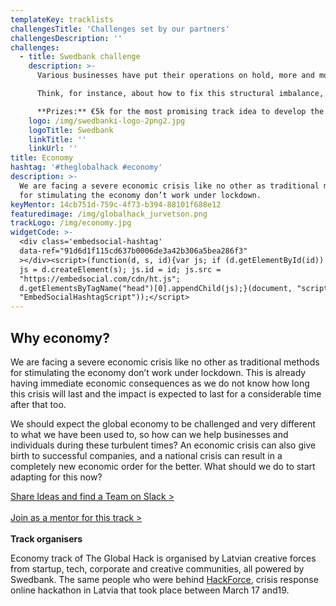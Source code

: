 ```yaml
---
templateKey: tracklists
challengesTitle: 'Challenges set by our partners'
challengesDescription: ''
challenges:
  - title: Swedbank challenge
    description: >-
      Various businesses have put their operations on hold, more and more people are out of work, while there are businesses that now face skyrocketing demand for their goods and services and cannot keep up. Such industries as event, tourism, media, avio, catering have to fight extinction, while others thrive.

      Think, for instance, about how to fix this structural imbalance, how to boost those businesses thriving and support those barely surviving. How to approach the rapidly increasing unemployment rate in both short and long term, how to mobilize the talented and bright minds now out of work. How to take advantage of the banking and fintech solutions out there to fight the crisis or what new solutions are needed now. What online tools or platforms can be part of the solution and what new framework of cooperation and partnerships would work best?

      **Prizes:** €5k for the most promising track idea to develop the project.
    logo: /img/swedbanki-logo-2png2.jpg
    logoTitle: Swedbank
    linkTitle: ''
    linkUrl: ''
title: Economy
hashtag: '#theglobalhack #economy'
description: >-
  We are facing a severe economic crisis like no other as traditional methods
  for stimulating the economy don’t work under lockdown.
keyMentor: 14cb751d-759c-4f73-b394-88101f688e12
featuredimage: /img/globalhack_jurvetson.png
trackLogo: /img/economy.jpg
widgetCode: >-
  <div class='embedsocial-hashtag'
  data-ref="91d6d1f115cd637b0006de3a42b306a5bea286f3"
  ></div><script>(function(d, s, id){var js; if (d.getElementById(id)) {return;}
  js = d.createElement(s); js.id = id; js.src =
  "https://embedsocial.com/cdn/ht.js";
  d.getElementsByTagName("head")[0].appendChild(js);}(document, "script",
  "EmbedSocialHashtagScript"));</script>
---
```


## Why economy?

We are facing a severe economic crisis like no other as traditional methods for stimulating the economy don’t work under lockdown. This is already having immediate economic consequences as we do not know how long this crisis will last and the impact is expected to last for a considerable time after that too.

We should expect the global economy to be challenged and very different to what we have been used to, so how can we help businesses and individuals during these turbulent times? An economic crisis can also give birth to successful companies, and a national crisis can result in a completely new economic order for the better. What should we do to start adapting for this now?

[Share Ideas and find a Team on Slack >](http://theglobalhack.com/slack)\
\
[Join as a mentor for this track >](http://ej.uz/Economytrack)\
\
**Track organisers**

Economy track of The Global Hack is organised by Latvian creative forces from startup, tech, corporate and creative communities, all powered by Swedbank. The same people who were behind [HackForce](https://www.facebook.com/events/611058086114849/), crisis response online hackathon in Latvia that took place between March 17 and19.
